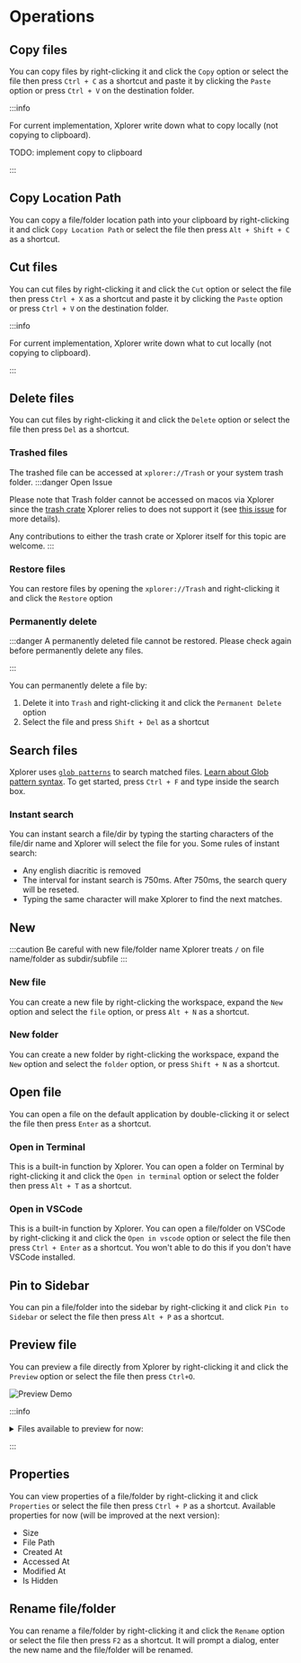 # Operations

## Copy files

You can copy files by right-clicking it and click the `Copy` option or select the file then press `Ctrl + C` as a shortcut and paste it by clicking the `Paste` option or press `Ctrl + V` on the destination folder.

:::info

For current implementation, Xplorer write down what to copy locally (not copying to clipboard).

TODO: implement copy to clipboard

:::

## Copy Location Path

You can copy a file/folder location path into your clipboard by right-clicking it and click `Copy Location Path` or select the file then press `Alt + Shift + C` as a shortcut.

## Cut files

You can cut files by right-clicking it and click the `Cut` option or select the file then press `Ctrl + X` as a shortcut and paste it by clicking the `Paste` option or press `Ctrl + V` on the destination folder.

:::info

For current implementation, Xplorer write down what to cut locally (not copying to clipboard).

:::

## Delete files

You can cut files by right-clicking it and click the `Delete` option or select the file then press `Del` as a shortcut.

### Trashed files

The trashed file can be accessed at `xplorer://Trash` or your system trash folder. :::danger Open Issue

Please note that Trash folder cannot be accessed on macos via Xplorer since the [trash crate](https://github.com/Byron/trash-rs) Xplorer relies to does not support it (see [this issue](https://github.com/Byron/trash-rs/issues/8) for more details).

Any contributions to either the trash crate or Xplorer itself for this topic are welcome. :::

### Restore files

You can restore files by opening the `xplorer://Trash` and right-clicking it and click the `Restore` option

### Permanently delete

:::danger A permanently deleted file cannot be restored. Please check again before permanently delete any files.

:::

You can permanently delete a file by:

1. Delete it into `Trash` and right-clicking it and click the `Permanent Delete` option
2. Select the file and press `Shift + Del` as a shortcut

## Search files

Xplorer uses [`glob patterns`](https://en.wikipedia.org/wiki/Glob_(programming)) to search matched files. [Learn about Glob pattern syntax](https://en.wikipedia.org/wiki/Glob_(programming)). To get started, press `Ctrl + F` and type inside the search box.

### Instant search

You can instant search a file/dir by typing the starting characters of the file/dir name and Xplorer will select the file for you. Some rules of instant search:

-   Any english diacritic is removed
-   The interval for instant search is 750ms. After 750ms, the search query will be reseted.
-   Typing the same character will make Xplorer to find the next matches.

## New

:::caution Be careful with new file/folder name Xplorer treats `/` on file name/folder as subdir/subfile :::

### New file

You can create a new file by right-clicking the workspace, expand the `New` option and select the `file` option, or press `Alt + N` as a shortcut.

### New folder

You can create a new folder by right-clicking the workspace, expand the `New` option and select the `folder` option, or press `Shift + N` as a shortcut.

## Open file

You can open a file on the default application by double-clicking it or select the file then press `Enter` as a shortcut.

### Open in Terminal

This is a built-in function by Xplorer. You can open a folder on Terminal by right-clicking it and click the `Open in terminal` option or select the folder then press `Alt + T` as a shortcut.

### Open in VSCode

This is a built-in function by Xplorer. You can open a file/folder on VSCode by right-clicking it and click the `Open in vscode` option or select the file then press `Ctrl + Enter` as a shortcut. You won't able to do this if you don't have VSCode installed.

## Pin to Sidebar

You can pin a file/folder into the sidebar by right-clicking it and click `Pin to Sidebar` or select the file then press `Alt + P` as a shortcut.

## Preview file

You can preview a file directly from Xplorer by right-clicking it and click the `Preview` option or select the file then press `Ctrl+O`.

![Preview Demo](/img/docs/preview.webp)

:::info

<details>
<summary>
Files available to preview for now:
</summary>

* Markdown files
* Image files
* Text files
* Video files
* Pdfs
* Almost all programming language with syntax highlighting

</details>

:::

## Properties

You can view properties of a file/folder by right-clicking it and click `Properties` or select the file then press `Ctrl + P` as a shortcut. Available properties for now (will be improved at the next version):

-   Size
-   File Path
-   Created At
-   Accessed At
-   Modified At
-   Is Hidden

## Rename file/folder

You can rename a file/folder by right-clicking it and click the `Rename` option or select the file then press `F2` as a shortcut. It will prompt a dialog, enter the new name and the file/folder will be renamed.

